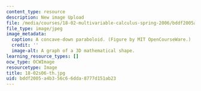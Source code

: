 ```yaml
---
content_type: resource
description: New image Upload
file: /media/courses/18-02-multivariable-calculus-spring-2006/bddf2005a4b356c66dda8777d151ab23_18-02s06-th.jpg
file_type: image/jpeg
image_metadata:
  caption: A concave-down paraboloid. (Figure by MIT OpenCourseWare.)
  credit: ''
  image-alt: A graph of a 3D mathematical shape.
learning_resource_types: []
ocw_type: OCWImage
resourcetype: Image
title: 18-02s06-th.jpg
uid: bddf2005-a4b3-56c6-6dda-8777d151ab23
---
```

